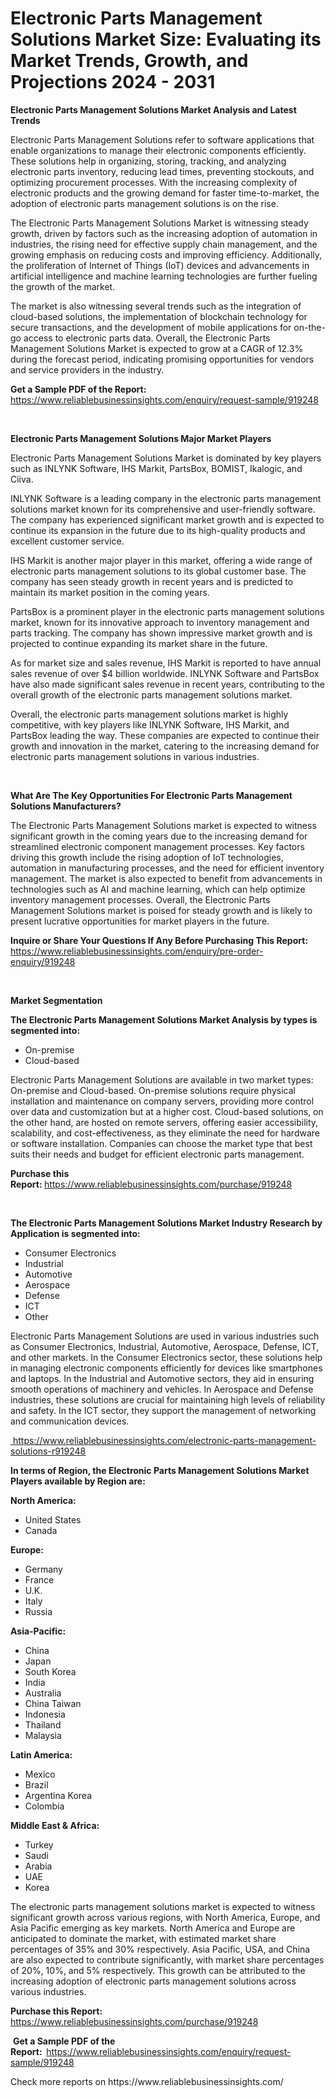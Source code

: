 <p><h1>Electronic Parts Management Solutions Market Size: Evaluating its Market Trends, Growth, and Projections 2024 - 2031</h1></p><p><strong>Electronic Parts Management Solutions Market Analysis and Latest Trends</strong></p>
<p><p>Electronic Parts Management Solutions refer to software applications that enable organizations to manage their electronic components efficiently. These solutions help in organizing, storing, tracking, and analyzing electronic parts inventory, reducing lead times, preventing stockouts, and optimizing procurement processes. With the increasing complexity of electronic products and the growing demand for faster time-to-market, the adoption of electronic parts management solutions is on the rise.</p><p>The Electronic Parts Management Solutions Market is witnessing steady growth, driven by factors such as the increasing adoption of automation in industries, the rising need for effective supply chain management, and the growing emphasis on reducing costs and improving efficiency. Additionally, the proliferation of Internet of Things (IoT) devices and advancements in artificial intelligence and machine learning technologies are further fueling the growth of the market.</p><p>The market is also witnessing several trends such as the integration of cloud-based solutions, the implementation of blockchain technology for secure transactions, and the development of mobile applications for on-the-go access to electronic parts data. Overall, the Electronic Parts Management Solutions Market is expected to grow at a CAGR of 12.3% during the forecast period, indicating promising opportunities for vendors and service providers in the industry.</p></p>
<p><strong>Get a Sample PDF of the Report:&nbsp;</strong> <a href="https://www.reliablebusinessinsights.com/enquiry/request-sample/919248">https://www.reliablebusinessinsights.com/enquiry/request-sample/919248</a></p>
<p>&nbsp;</p>
<p><strong>Electronic Parts Management Solutions Major Market Players</strong></p>
<p><p>Electronic Parts Management Solutions Market is dominated by key players such as INLYNK Software, IHS Markit, PartsBox, BOMIST, Ikalogic, and Ciiva. </p><p>INLYNK Software is a leading company in the electronic parts management solutions market known for its comprehensive and user-friendly software. The company has experienced significant market growth and is expected to continue its expansion in the future due to its high-quality products and excellent customer service. </p><p>IHS Markit is another major player in this market, offering a wide range of electronic parts management solutions to its global customer base. The company has seen steady growth in recent years and is predicted to maintain its market position in the coming years. </p><p>PartsBox is a prominent player in the electronic parts management solutions market, known for its innovative approach to inventory management and parts tracking. The company has shown impressive market growth and is projected to continue expanding its market share in the future. </p><p>As for market size and sales revenue, IHS Markit is reported to have annual sales revenue of over $4 billion worldwide. INLYNK Software and PartsBox have also made significant sales revenue in recent years, contributing to the overall growth of the electronic parts management solutions market. </p><p>Overall, the electronic parts management solutions market is highly competitive, with key players like INLYNK Software, IHS Markit, and PartsBox leading the way. These companies are expected to continue their growth and innovation in the market, catering to the increasing demand for electronic parts management solutions in various industries.</p></p>
<p>&nbsp;</p>
<p><strong>What Are The Key Opportunities For Electronic Parts Management Solutions Manufacturers?</strong></p>
<p><p>The Electronic Parts Management Solutions market is expected to witness significant growth in the coming years due to the increasing demand for streamlined electronic component management processes. Key factors driving this growth include the rising adoption of IoT technologies, automation in manufacturing processes, and the need for efficient inventory management. The market is also expected to benefit from advancements in technologies such as AI and machine learning, which can help optimize inventory management processes. Overall, the Electronic Parts Management Solutions market is poised for steady growth and is likely to present lucrative opportunities for market players in the future.</p></p>
<p><strong>Inquire or Share Your Questions If Any Before Purchasing This Report:</strong> <a href="https://www.reliablebusinessinsights.com/enquiry/pre-order-enquiry/919248">https://www.reliablebusinessinsights.com/enquiry/pre-order-enquiry/919248</a></p>
<p>&nbsp;</p>
<p><strong>Market Segmentation</strong></p>
<p><strong>The Electronic Parts Management Solutions Market Analysis by types is segmented into:</strong></p>
<p><ul><li>On-premise</li><li>Cloud-based</li></ul></p>
<p><p>Electronic Parts Management Solutions are available in two market types: On-premise and Cloud-based. On-premise solutions require physical installation and maintenance on company servers, providing more control over data and customization but at a higher cost. Cloud-based solutions, on the other hand, are hosted on remote servers, offering easier accessibility, scalability, and cost-effectiveness, as they eliminate the need for hardware or software installation. Companies can choose the market type that best suits their needs and budget for efficient electronic parts management.</p></p>
<p><strong>Purchase this Report:&nbsp;</strong><a href="https://www.reliablebusinessinsights.com/purchase/919248">https://www.reliablebusinessinsights.com/purchase/919248</a></p>
<p>&nbsp;</p>
<p><strong>The Electronic Parts Management Solutions Market Industry Research by Application is segmented into:</strong></p>
<p><ul><li>Consumer Electronics</li><li>Industrial</li><li>Automotive</li><li>Aerospace</li><li>Defense</li><li>ICT</li><li>Other</li></ul></p>
<p><p>Electronic Parts Management Solutions are used in various industries such as Consumer Electronics, Industrial, Automotive, Aerospace, Defense, ICT, and other markets. In the Consumer Electronics sector, these solutions help in managing electronic components efficiently for devices like smartphones and laptops. In the Industrial and Automotive sectors, they aid in ensuring smooth operations of machinery and vehicles. In Aerospace and Defense industries, these solutions are crucial for maintaining high levels of reliability and safety. In the ICT sector, they support the management of networking and communication devices.</p></p>
<p><a href="https://www.reliablebusinessinsights.com/electronic-parts-management-solutions-r919248">&nbsp;https://www.reliablebusinessinsights.com/electronic-parts-management-solutions-r919248</a></p>
<p><strong>In terms of Region, the Electronic Parts Management Solutions Market Players available by Region are:</strong></p>
<p>
    <p> <strong> North America: </strong>
        <ul>
            <li>United States</li>
            <li>Canada</li>
        </ul>
        </p> 
    <p> <strong> Europe: </strong>
        <ul>
            <li>Germany</li>
            <li>France</li>
            <li>U.K.</li>
            <li>Italy</li>
            <li>Russia</li>
        </ul>
        </p> 
    <p> <strong> Asia-Pacific: </strong>
        <ul>
            <li>China</li>
            <li>Japan</li>
            <li>South Korea</li>
            <li>India</li>
            <li>Australia</li>
            <li>China Taiwan</li>
            <li>Indonesia</li>
            <li>Thailand</li>
            <li>Malaysia</li>
        </ul>
        </p> 
    <p> <strong> Latin America: </strong>
        <ul>
            <li>Mexico</li>
            <li>Brazil</li>
            <li>Argentina Korea</li>
            <li>Colombia</li>
        </ul>
        </p> 
    <p> <strong> Middle East & Africa: </strong>
        <ul>
            <li>Turkey</li>
            <li>Saudi</li>
            <li>Arabia</li>
            <li>UAE</li>
            <li>Korea</li>
        </ul>
    </p>
    </p>
<p><p>The electronic parts management solutions market is expected to witness significant growth across various regions, with North America, Europe, and Asia Pacific emerging as key markets. North America and Europe are anticipated to dominate the market, with estimated market share percentages of 35% and 30% respectively. Asia Pacific, USA, and China are also expected to contribute significantly, with market share percentages of 20%, 10%, and 5% respectively. This growth can be attributed to the increasing adoption of electronic parts management solutions across various industries.</p></p>
<p><strong>Purchase this Report: </strong><a href="https://www.reliablebusinessinsights.com/purchase/919248">https://www.reliablebusinessinsights.com/purchase/919248</a></p>
<p>&nbsp;<strong>Get a Sample PDF of the Report:&nbsp;&nbsp;</strong><a href="https://www.reliablebusinessinsights.com/enquiry/request-sample/919248">https://www.reliablebusinessinsights.com/enquiry/request-sample/919248</a></p>
<p><strong></strong></p>
<p>Check more reports on https://www.reliablebusinessinsights.com/</p>